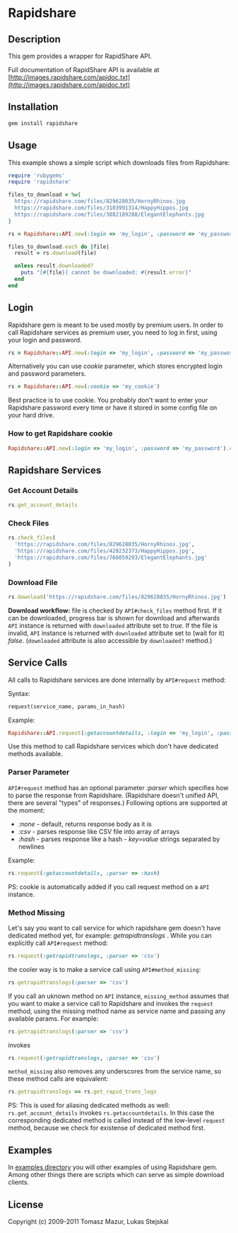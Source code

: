 # Rapidshare #

## Description ##

This gem provides a wrapper for RapidShare API.

Full documentation of RapidShare API is available at
[http://images.rapidshare.com/apidoc.txt](http://images.rapidshare.com/apidoc.txt)

## Installation ##

```ruby
gem install rapidshare
```

## Usage ##

This example shows a simple script which downloads files from Rapidshare:

```ruby
require 'rubygems'
require 'rapidshare'

files_to_download = %w{
  https://rapidshare.com/files/829628035/HornyRhinos.jpg
  https://rapidshare.com/files/3103991314/HappyHippos.jpg
  https://rapidshare.com/files/3882189288/ElegantElephants.jpg
}

rs = Rapidshare::API.new(:login => 'my_login', :password => 'my_password')

files_to_download.each do |file|
  result = rs.download(file)

  unless result.downloaded? 
    puts "[#{file}] cannot be downloaded: #{result.error}"
  end
end
```

## Login ##

Rapidshare gem is meant to be used mostly by premium users. In order to call Rapidshare
services as premium user, you need to log in first, using your login and password.

```ruby
rs = Rapidshare::API.new(:login => 'my_login', :password => 'my_password')
```

Alternatively you can use *cookie* parameter, which stores encrypted login and
password parameters.

```ruby
rs = Rapidshare::API.new(:cookie => 'my_cookie')
```

Best practice is to use cookie. You probably don't want to enter your Rapidshare
password every time or have it stored in some config file on your hard drive. 

### How to get Rapidshare cookie

```ruby
Rapidshare::API.new(:login => 'my_login', :password => 'my_password').cookie
```

## Rapidshare Services ##

### Get Account Details ###

```ruby
rs.get_account_details
```

### Check Files ###

```ruby
rs.check_files(
  'https://rapidshare.com/files/829628035/HornyRhinos.jpg',
  'https://rapidshare.com/files/428232373/HappyHippos.jpg',
  'https://rapidshare.com/files/766059293/ElegantElephants.jpg'
)
```

### Download File ###

```ruby
rs.download('https://rapidshare.com/files/829628035/HornyRhinos.jpg')
```

**Download workflow:** file is checked by `API#check_files` method first. If it
can be downloaded, progress bar is shown for download and afterwards `API`
instance is returned with `downloaded` attribute set to *true*. If the file is
invalid, `API` instance is returned with `downloaded` attribute set to (wait for
it) *false*. (`downloaded` attribute is also accessible by `downloaded?`
method.)

## Service Calls ##

All calls to Rapidshare services are done internally by `API#request` method:

Syntax:

```ruby
request(service_name, params_in_hash)
```

Example:

```ruby
Rapidshare::API.request(:getaccountdetails, :login => 'my_login', :password => 'my_password')
```

Use this method to call Rapidshare services which don't have dedicated methods
available.

### Parser Parameter ###

`API#request` method has an optional parameter *:parser* which specifies how to 
parse the response from Rapidshare. (Rapidshare doesn't unified API, there are
several "types" of responses.) Following options are supported at the moment:

* *:none* - default, returns response body as it is
* *:csv* - parses response like CSV file into array of arrays
* *:hash* - parses response like a hash - *key=value* strings separated by newlines

Example:

```ruby
rs.request(:getaccountdetails, :parser => :hash)
```

PS: cookie is automatically added if you call request method on a `API` instance.

### Method Missing ###

Let's say you want to call service for which rapidshare gem doesn't have
dedicated method yet, for example: *getrapidtranslogs* . While you can
explicitly call `API#request` method:

```ruby
rs.request(:getrapidtranslogs, :parser => 'csv')
```

the cooler way is to make a service call using `API#method_missing`:

```ruby
rs.getrapidtranslogs(:parser => 'csv')
```

If you call an uknown method on `API` instance, `missing_method` assumes
that you want to make a service call to Rapidshare and invokes the `request`
method, using the missing method name as service name and passing any available
params. For example:

```ruby
rs.getrapidtranslogs(:parser => 'csv')
```

invokes

```ruby
rs.request(:getrapidtranslogs, :parser => 'csv')
```

`method_missing` also removes any underscores from the service name, so these
method calls are equivalent:

```ruby
rs.getrapidtranslogs == rs.get_rapid_trans_logs
```

PS: This is used for aliasing dedicated methods as well: `rs.get_account_details`
invokes `rs.getaccountdetails`. In this case the corresponding dedicated
method is called instead of the low-level `request` method, because we check for
existense of dedicated method first.

## Examples ##

In [examples directory](./rapidshare/tree/master/examples/) you will other examples of using
Rapidshare gem. Among other things there are scripts which can serve as simple
download clients.

## License ##

Copyright (c) 2009-2011 Tomasz Mazur, Lukas Stejskal
